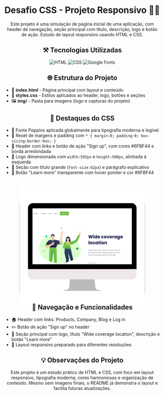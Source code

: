 <h1 align="center">Desafio CSS - Projeto Responsivo 👨‍💻</h1>

<p align="center">
  Este projeto é uma simulação de página inicial de uma aplicação, com header de navegação, seção principal com título, descrição, logo e botão de ação. Estudo de layout responsivo usando HTML e CSS.
</p>

<h2 align="center">⚒ Tecnologias Utilizadas</h2>
<p align="center">
  <img src="https://img.shields.io/badge/HTML-239120?style=for-the-badge&logo=html5&logoColor=white" alt="HTML"/>
  <img src="https://img.shields.io/badge/CSS-239120?&style=for-the-badge&logo=css3&logoColor=white" alt="CSS"/>
  <img src="https://img.shields.io/badge/Google%20Fonts-007ACC?style=for-the-badge&logo=google&logoColor=white" alt="Google Fonts"/>
</p>

<h2 align="center">🌐 Estrutura do Projeto</h2>
<ul>
  <li>📄 <strong>index.html</strong> - Página principal com layout e conteúdo</li>
  <li>🎨 <strong>styles.css</strong> - Estilos aplicados ao header, logo, botões e seções</li>
  <li>🖼 <strong>img/</strong> - Pasta para imagens (logo e capturas do projeto)</li>
</ul>

<h2 align="center">🎨 Destaques do CSS</h2>
<ul>
  <li>📌 Fonte Poppins aplicada globalmente para tipografia moderna e legível</li>
  <li>📌 Reset de margens e padding com <code>* { margin:0; padding:0; box-sizing:border-box; }</code></li>
  <li>📌 Header com links e botão de ação "Sign up", com cores #6FBF44 e borda arredondada</li>
  <li>📌 Logo dimensionada com <code>width:595px</code> e <code>height:500px</code>, alinhada à esquerda</li>
  <li>📌 Seção com título grande (<code>font-size:62px</code>) e parágrafo explicativo</li>
  <li>📌 Botão "Learn more" transparente com hover pointer e cor #6FBF44</li>
</ul>

<h2 align="center">📷 Visualização do Projeto (Simulada)</h2>
<p align="center">
  <div style="width:400px; height:300px; background-color:#E0E0E0; display:flex; align-items:center; justify-content:center; border-radius:10px; box-shadow:0 4px 8px rgba(0,0,0,0.2); margin:0 auto;">
    <span style="color:#555; font-weight:bold;">
      <img src="./img/versao-desktop-desafio-css.png"/>
  </div>
</p>

<h2 align="center">🔗 Navegação e Funcionalidades</h2>
<ul>
  <li>🏠 Header com links: Products, Company, Blog e Log in</li>
  <li>✏️ Botão de ação "Sign up" no header</li>
  <li>🌟 Seção principal com logo, título "Wide coverage location", descrição e botão "Learn more"</li>
  <li>🎨 Layout responsivo preparado para diferentes resoluções</li>
</ul>

<h2 align="center">💡 Observações do Projeto</h2>
<p align="center">
  Este projeto é um estudo prático de HTML e CSS, com foco em layout responsivo, tipografia moderna, cores harmoniosas e organização de conteúdo. Mesmo sem imagens finais, o README já demonstra o layout e facilita futuras atualizações.
</p>
